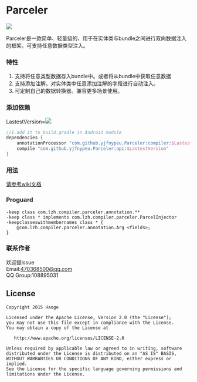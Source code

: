 # Parceler  
<a href="http://www.methodscount.com/?lib=com.github.yjfnypeu.Parceler%3Aapi%3A1.2"><img src="https://img.shields.io/badge/Methods and size-core: 158 | deps: 24 | 17 KB-e91e63.svg"/></a>

Parceler是一款简单、轻量级的、用于在实体类与bundle之间进行双向数据注入的框架。可支持任意数据类型注入。

### 特性

1. 支持将任意类型数据存入bundle中。或者将从bundle中获取任意数据
2. 支持添加注解。对实体类中任意添加注解的字段进行自动注入。
3. 可定制自己的数据转换器。兼容更多场景使用。

### 添加依赖

LastestVersion=[![](https://jitpack.io/v/yjfnypeu/Parceler.svg)](https://jitpack.io/#yjfnypeu/Parceler)


```Groovy
//1.add it to build.gradle in Android module
dependencies {
    annotationProcessor "com.github.yjfnypeu.Parceler:compiler:$LastestVersion"
    compile "com.github.yjfnypeu.Parceler:api:$LastestVersion"
}
```

### 用法

[请参考wiki文档](https://github.com/yjfnypeu/Parceler/wiki)

### Proguard
```Proguard
-keep class com.lzh.compiler.parceler.annotation.**
-keep class * implements com.lzh.compiler.parceler.ParcelInjector
-keepclasseswithmembernames class * {
    @com.lzh.compiler.parceler.annotation.Arg <fields>;
}
```

### 联系作者

欢迎提issue<br>
Email:470368500@qq.com<br>
QQ Group:108895031

## License
```
Copyright 2015 Haoge

Licensed under the Apache License, Version 2.0 (the "License");
you may not use this file except in compliance with the License.
You may obtain a copy of the License at

   http://www.apache.org/licenses/LICENSE-2.0

Unless required by applicable law or agreed to in writing, software
distributed under the License is distributed on an "AS IS" BASIS,
WITHOUT WARRANTIES OR CONDITIONS OF ANY KIND, either express or implied.
See the License for the specific language governing permissions and
limitations under the License.
```



